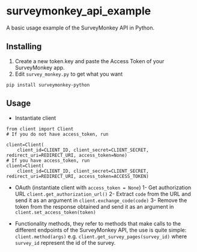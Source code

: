# surveymonkey_api_example
A basic usage example of the SurveyMonkey API in Python.

## Installing
1. Create a new token.key and paste the Access Token of your SurveyMonkey app.
2. Edit `survey_monkey.py` to get what you want
```
pip install surveymonkey-python
```

## Usage

- Instantiate client
```
from client import Client
# If you do not have access_token, run

client=Client(
    client_id=CLIENT_ID, client_secret=CLIENT_SECRET, redirect_uri=REDIRECT_URI, access_token=None)
# If you have access_token, run
client=Client(
    client_id=CLIENT_ID, client_secret=CLIENT_SECRET, redirect_uri=REDIRECT_URI, access_token=ACCESS_TOKEN)
```

- OAuth (instantiate client with  `access_token = None`)
1- Get authorization URL `client.get_authorization_url()`
2- Extract `code` from the URL and send it as an argument in `client.exchange_code(code)`
3- Remove the token from the response obtained and send it as an argument in `client.set_access_token(token)`

- Functionality methods, they refer to methods that make calls to the different endpoints of the SurveyMonkey API,
the use is quite simple:
`client.method(args)`
e.g. `client.get_survey_pages(survey_id)`
where `survey_id` represent the id of the survey.
